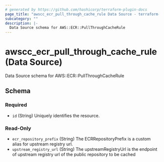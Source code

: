 ```yaml
---
# generated by https://github.com/hashicorp/terraform-plugin-docs
page_title: "awscc_ecr_pull_through_cache_rule Data Source - terraform-provider-awscc"
subcategory: ""
description: |-
  Data Source schema for AWS::ECR::PullThroughCacheRule
---
```


# awscc_ecr_pull_through_cache_rule (Data Source)

Data Source schema for AWS::ECR::PullThroughCacheRule



<!-- schema generated by tfplugindocs -->
## Schema

### Required

- `id` (String) Uniquely identifies the resource.

### Read-Only

- `ecr_repository_prefix` (String) The ECRRepositoryPrefix is a custom alias for upstream registry url.
- `upstream_registry_url` (String) The upstreamRegistryUrl is the endpoint of upstream registry url of the public repository to be cached


